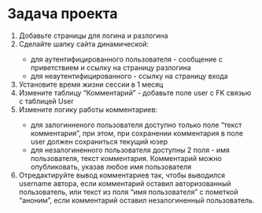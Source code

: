 <h1>Задача проекта</h1>
<ol>
  <li>
    Добавьте страницы для логина и разлогина
  </li>
  <li>
    Сделайте шапку сайта динамической:
  </li>
  <ul>
    <li>
      для аутентифицированного пользователя - сообщение с приветствием и ссылку на страницу разлогина
    </li>
    <li>
      для неаутентифицированного - ссылку на страницу входа
    </li>
   </ul>
   <li>
     Установите время жизни сессии в 1 месяц
   </li>
   <li>
     Измените таблицу “Комментарий” - добавьте поле user c FK связью с таблицей User
   </li>
   <li>
    Измените логику работы комментариев:
   </li>
   <ul>
    <li>
      для залогинненого пользователя доступно только поле “текст комментария”, при этом, при сохранении комментария в поле user должен сохраниться текущий юзер
    </li>
    <li>
      для незалогиненного пользователя доступны 2 поля - имя пользователя, текст комментария. Комментарий можно опубликовать, указав любое имя пользователя
    </li>
   </ul>
   <li>
      Отредактируйте вывод комментариев так, чтобы выводился username автора, если комментарий оставил авторизованный пользователь, или текст из поля “имя пользователя” с пометкой “аноним”, если комментарий оставил незалогиненный пользователь.
    </li>
</ol>
